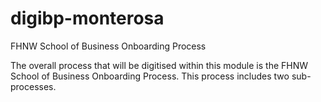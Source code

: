 # digibp-monterosa

FHNW School of Business Onboarding Process


The overall process that will be digitised within this module is the FHNW School of Business Onboarding Process. This process includes two sub-processes.